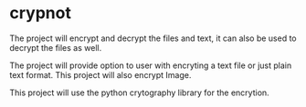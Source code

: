 # crypnot
The project will encrypt and decrypt the files and text, it can also be used to decrypt the files as well.

The project will provide option to user with encryting a text file or just plain text format.
This project will also encrypt Image.

This project will use the python crytography library for the encrytion.


<!-- The name crynot is for being a bit funny - Just to tell users not to encrypt cuz no one will be able to read it -->